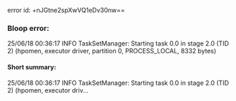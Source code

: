 error id: +nJGtne2spXwVQ1eDv30nw==
### Bloop error:

25/06/18 00:36:17 INFO TaskSetManager: Starting task 0.0 in stage 2.0 (TID 2) (hpomen, executor driver, partition 0, PROCESS_LOCAL, 8332 bytes)
#### Short summary: 

25/06/18 00:36:17 INFO TaskSetManager: Starting task 0.0 in stage 2.0 (TID 2) (hpomen, executor driv...
